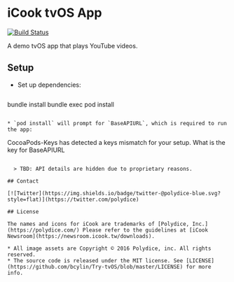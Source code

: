 # iCook tvOS App

[![Build Status](https://travis-ci.org/bcylin/Try-tvOS.svg)](https://travis-ci.org/bcylin/Try-tvOS)

A demo tvOS app that plays YouTube videos.

## Setup

* Set up dependencies:

  ```
bundle install
bundle exec pod install
```

* `pod install` will prompt for `BaseAPIURL`, which is required to run the app:

  ```
CocoaPods-Keys has detected a keys mismatch for your setup.
What is the key for BaseAPIURL
>
```

  > TBD: API details are hidden due to proprietary reasons.

## Contact

[![Twitter](https://img.shields.io/badge/twitter-@polydice-blue.svg?style=flat)](https://twitter.com/polydice)

## License

The names and icons for iCook are trademarks of [Polydice, Inc.](https://polydice.com/) Please refer to the guidelines at [iCook Newsroom](https://newsroom.icook.tw/downloads).

* All image assets are Copyright © 2016 Polydice, inc. All rights reserved.
* The source code is released under the MIT license. See [LICENSE](https://github.com/bcylin/Try-tvOS/blob/master/LICENSE) for more info.
